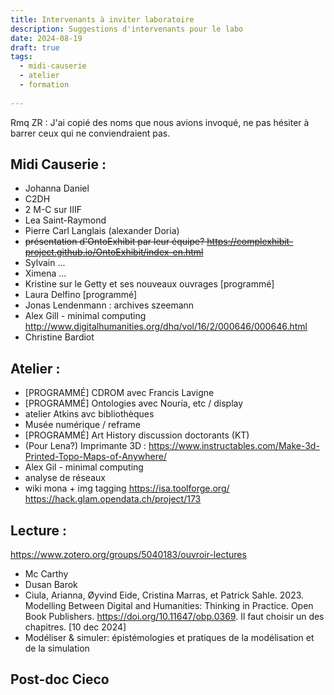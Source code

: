 ```yaml
---
title: Intervenants à inviter laboratoire
description: Suggestions d'intervenants pour le labo
date: 2024-08-19
draft: true
tags: 
  - midi-causerie
  - atelier
  - formation
    
---
```

Rmq ZR : J'ai copié des noms que nous avions invoqué, ne pas hésiter à barrer ceux qui ne conviendraient pas.

## Midi Causerie : 

- Johanna Daniel
- C2DH
- 2 M-C sur IIIF
- Lea Saint-Raymond
- Pierre Carl Langlais (alexander Doria)
- ~~présentation d'OntoExhibit par leur équipe? https://complexhibit-project.github.io/OntoExhibit/index-en.html~~
- Sylvain ...
- Ximena ...
- Kristine sur le Getty et ses nouveaux ouvrages [programmé]
- Laura Delfino [programmé]
- Jonas Lendenmann : archives szeemann 
- Alex Gill - minimal computing http://www.digitalhumanities.org/dhq/vol/16/2/000646/000646.html
- Christine Bardiot

## Atelier : 

- [PROGRAMMÉ] CDROM avec Francis Lavigne
- [PROGRAMMÉ] Ontologies avec Nouria, etc / display
- atelier Atkins avc bibliothèques
- Musée numérique / reframe
- [PROGRAMMÉ] Art History discussion doctorants (KT)
- (Pour Lena?) Imprimante 3D : https://www.instructables.com/Make-3d-Printed-Topo-Maps-of-Anywhere/
- Alex Gil - minimal computing
- analyse de réseaux
- wiki mona + img tagging https://isa.toolforge.org/ https://hack.glam.opendata.ch/project/173

## Lecture : 
https://www.zotero.org/groups/5040183/ouvroir-lectures
- Mc Carthy 
- Dusan Barok
- Ciula, Arianna, Øyvind Eide, Cristina Marras, et Patrick Sahle. 2023. Modelling Between Digital and Humanities: Thinking in Practice. Open Book Publishers. https://doi.org/10.11647/obp.0369.
Il faut choisir un des chapitres. [10 dec 2024]
- Modéliser & simuler: épistémologies et pratiques de la modélisation et de la simulation
  
## Post-doc Cieco

